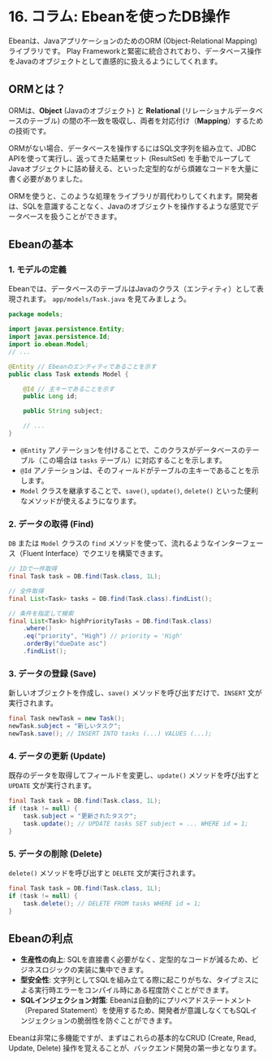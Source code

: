 # 16. コラム: Ebeanを使ったDB操作

Ebeanは、JavaアプリケーションのためのORM (Object-Relational Mapping) ライブラリです。
Play Frameworkと緊密に統合されており、データベース操作をJavaのオブジェクトとして直感的に扱えるようにしてくれます。

## ORMとは？

ORMは、**Object** (Javaのオブジェクト) と **Relational** (リレーショナルデータベースのテーブル) の間の不一致を吸収し、両者を対応付け（**Mapping**）するための技術です。

ORMがない場合、データベースを操作するにはSQL文字列を組み立て、JDBC APIを使って実行し、返ってきた結果セット (ResultSet) を手動でループしてJavaオブジェクトに詰め替える、といった定型的ながら煩雑なコードを大量に書く必要がありました。

ORMを使うと、このような処理をライブラリが肩代わりしてくれます。開発者は、SQLを意識することなく、Javaのオブジェクトを操作するような感覚でデータベースを扱うことができます。

## Ebeanの基本

### 1. モデルの定義
Ebeanでは、データベースのテーブルはJavaのクラス（エンティティ）として表現されます。
`app/models/Task.java` を見てみましょう。

```java
package models;

import javax.persistence.Entity;
import javax.persistence.Id;
import io.ebean.Model;
// ...

@Entity // Ebeanのエンティティであることを示す
public class Task extends Model {

    @Id // 主キーであることを示す
    public Long id;

    public String subject;

    // ...
}
```
- `@Entity` アノテーションを付けることで、このクラスがデータベースのテーブル（この場合は `tasks` テーブル）に対応することを示します。
- `@Id` アノテーションは、そのフィールドがテーブルの主キーであることを示します。
- `Model` クラスを継承することで、`save()`, `update()`, `delete()` といった便利なメソッドが使えるようになります。

### 2. データの取得 (Find)
`DB` または `Model` クラスの `find` メソッドを使って、流れるようなインターフェース（Fluent Interface）でクエリを構築できます。

```java
// IDで一件取得
final Task task = DB.find(Task.class, 1L);

// 全件取得
final List<Task> tasks = DB.find(Task.class).findList();

// 条件を指定して検索
final List<Task> highPriorityTasks = DB.find(Task.class)
    .where()
    .eq("priority", "High") // priority = 'High'
    .orderBy("dueDate asc")
    .findList();
```

### 3. データの登録 (Save)
新しいオブジェクトを作成し、`save()` メソッドを呼び出すだけで、`INSERT` 文が実行されます。

```java
final Task newTask = new Task();
newTask.subject = "新しいタスク";
newTask.save(); // INSERT INTO tasks (...) VALUES (...);
```

### 4. データの更新 (Update)
既存のデータを取得してフィールドを変更し、`update()` メソッドを呼び出すと `UPDATE` 文が実行されます。

```java
final Task task = DB.find(Task.class, 1L);
if (task != null) {
    task.subject = "更新されたタスク";
    task.update(); // UPDATE tasks SET subject = ... WHERE id = 1;
}
```

### 5. データの削除 (Delete)
`delete()` メソッドを呼び出すと `DELETE` 文が実行されます。

```java
final Task task = DB.find(Task.class, 1L);
if (task != null) {
    task.delete(); // DELETE FROM tasks WHERE id = 1;
}
```

## Ebeanの利点

- **生産性の向上**: SQLを直接書く必要がなく、定型的なコードが減るため、ビジネスロジックの実装に集中できます。
- **型安全性**: 文字列としてSQLを組み立てる際に起こりがちな、タイプミスによる実行時エラーをコンパイル時にある程度防ぐことができます。
- **SQLインジェクション対策**: Ebeanは自動的にプリペアドステートメント（Prepared Statement）を使用するため、開発者が意識しなくてもSQLインジェクションの脆弱性を防ぐことができます。

Ebeanは非常に多機能ですが、まずはこれらの基本的なCRUD (Create, Read, Update, Delete) 操作を覚えることが、バックエンド開発の第一歩となります。
